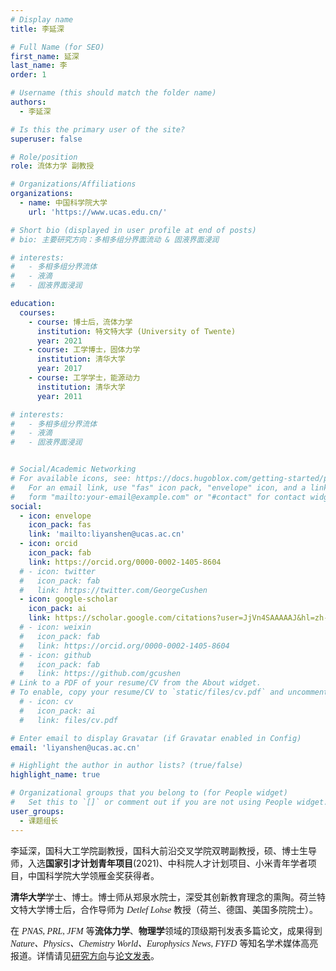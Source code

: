```yaml
---
# Display name
title: 李延深

# Full Name (for SEO)
first_name: 延深
last_name: 李
order: 1

# Username (this should match the folder name)
authors:
  - 李延深

# Is this the primary user of the site?
superuser: false

# Role/position
role: 流体力学 副教授

# Organizations/Affiliations
organizations:
  - name: 中国科学院大学
    url: 'https://www.ucas.edu.cn/'

# Short bio (displayed in user profile at end of posts)
# bio: 主要研究方向：多相多组分界面流动 & 固液界面浸润

# interests:
#   - 多相多组分界流体
#   - 液滴
#   - 固液界面浸润

education:
  courses:
    - course: 博士后，流体力学
      institution: 特文特大学 (University of Twente)
      year: 2021
    - course: 工学博士，固体力学
      institution: 清华大学
      year: 2017
    - course: 工学学士，能源动力
      institution: 清华大学
      year: 2011

# interests:
#   - 多相多组分界流体
#   - 液滴
#   - 固液界面浸润


# Social/Academic Networking
# For available icons, see: https://docs.hugoblox.com/getting-started/page-builder/#icons
#   For an email link, use "fas" icon pack, "envelope" icon, and a link in the
#   form "mailto:your-email@example.com" or "#contact" for contact widget.
social:
  - icon: envelope
    icon_pack: fas
    link: 'mailto:liyanshen@ucas.ac.cn'
  - icon: orcid
    icon_pack: fab
    link: https://orcid.org/0000-0002-1405-8604
  # - icon: twitter
  #   icon_pack: fab
  #   link: https://twitter.com/GeorgeCushen
  - icon: google-scholar
    icon_pack: ai
    link: https://scholar.google.com/citations?user=JjVn4SAAAAAJ&hl=zh-CN
  # - icon: weixin
  #   icon_pack: fab
  #   link: https://orcid.org/0000-0002-1405-8604
  # - icon: github
  #   icon_pack: fab
  #   link: https://github.com/gcushen
# Link to a PDF of your resume/CV from the About widget.
# To enable, copy your resume/CV to `static/files/cv.pdf` and uncomment the lines below.
  # - icon: cv
  #   icon_pack: ai
  #   link: files/cv.pdf

# Enter email to display Gravatar (if Gravatar enabled in Config)
email: 'liyanshen@ucas.ac.cn'

# Highlight the author in author lists? (true/false)
highlight_name: true

# Organizational groups that you belong to (for People widget)
#   Set this to `[]` or comment out if you are not using People widget.
user_groups:
  - 课题组长
--- 
```


李延深，国科大工学院副教授，国科大前沿交叉学院双聘副教授，硕、博士生导师，入选**国家引才计划青年项目**(2021)、中科院人才计划项目、小米青年学者项目，中国科学院大学领雁金奖获得者。

**清华大学**学士、博士。博士师从郑泉水院士，深受其创新教育理念的熏陶。荷兰特文特大学博士后，合作导师为 <em style="font-family: 'Gill Sans', times new roman">Detlef Lohse</em> 教授（荷兰、德国、美国多院院士）。

在 <em style="font-family: 'Chalkboard', times new roman">PNAS, PRL, JFM</em> 等**流体力学**、**物理学**领域的顶级期刊发表多篇论文，成果得到 <em style="font-family: 'Chalkboard', times new roman">Nature、Physics、Chemistry World、Europhysics News, FYFD</em> 等知名学术媒体高亮报道。详情请见[研究方向](../../research)与[论文发表](/publication/)。